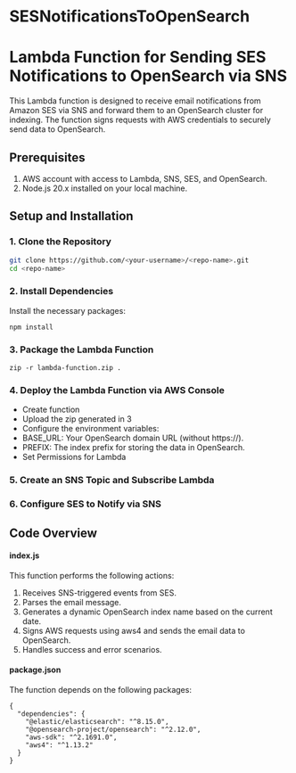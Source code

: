 # SESNotificationsToOpenSearch
# Lambda Function for Sending SES Notifications to OpenSearch via SNS

This Lambda function is designed to receive email notifications from Amazon SES via SNS and forward them to an OpenSearch cluster for indexing. The function signs requests with AWS credentials to securely send data to OpenSearch.

## Prerequisites

1. AWS account with access to Lambda, SNS, SES, and OpenSearch.
2. Node.js 20.x installed on your local machine.

## Setup and Installation

### 1. Clone the Repository

```bash
git clone https://github.com/<your-username>/<repo-name>.git
cd <repo-name>
```

### 2. Install Dependencies
Install the necessary packages:
```
npm install
```
### 3. Package the Lambda Function
```
zip -r lambda-function.zip .
```
### 4. Deploy the Lambda Function via AWS Console
* Create function
* Upload the zip generated in 3
* Configure the environment variables:
* BASE_URL: Your OpenSearch domain URL (without https://).
* PREFIX: The index prefix for storing the data in OpenSearch.
* Set Permissions for Lambda
### 5. Create an SNS Topic and Subscribe Lambda
### 6. Configure SES to Notify via SNS

## Code Overview
#### index.js
This function performs the following actions:

1. Receives SNS-triggered events from SES.
2. Parses the email message.
3. Generates a dynamic OpenSearch index name based on the current date.
4. Signs AWS requests using aws4 and sends the email data to OpenSearch.
5. Handles success and error scenarios.

#### package.json
The function depends on the following packages:
```
{
  "dependencies": {
    "@elastic/elasticsearch": "^8.15.0",
    "@opensearch-project/opensearch": "^2.12.0",
    "aws-sdk": "^2.1691.0",
    "aws4": "^1.13.2"
  }
}
```
